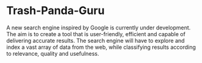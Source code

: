 # Trash-Panda-Guru
A new search engine inspired by Google is currently under development. The aim is to create a tool that is user-friendly, efficient and capable of delivering accurate results. The search engine will have to explore and index a vast array of data from the web, while classifying results according to relevance, quality and usefulness.
